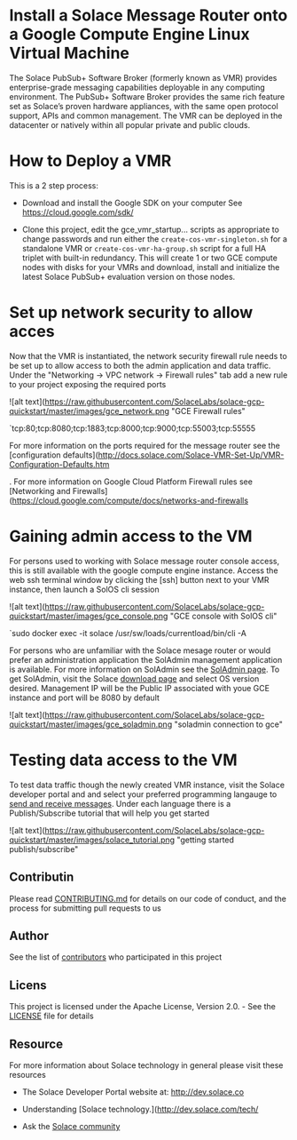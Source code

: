 # Install a Solace Message Router onto a Google Compute Engine Linux Virtual Machine

The Solace PubSub+ Software Broker (formerly known as VMR) provides enterprise-grade messaging capabilities deployable in any computing environment. The PubSub+ Software Broker provides the same rich feature set as Solace’s proven hardware appliances, with the same open protocol support, APIs and common management. The VMR can be deployed in the datacenter or natively within all popular private and public clouds.

# How to Deploy a VMR
This is a 2 step process:

* Download and install the Google SDK on your computer
See https://cloud.google.com/sdk/

* Clone this project, edit the gce_vmr_startup... scripts as appropriate to change passwords and run either the `create-cos-vmr-singleton.sh` for a standalone VMR or `create-cos-vmr-ha-group.sh` script for a full HA 
triplet with built-in redundancy.
This will create 1 or two GCE compute nodes with disks for your VMRs and download, install and initialize the latest Solace PubSub+ evaluation version on those nodes.

# Set up network security to allow acces

Now that the VMR is instantiated, the network security firewall rule needs to be set up to allow access to both the admin application and data traffic.  Under the "Networking -> VPC network -> Firewall rules" tab add a new rule to your project exposing the required ports


![alt text](https://raw.githubusercontent.com/SolaceLabs/solace-gcp-quickstart/master/images/gce_network.png "GCE Firewall rules"

`tcp:80;tcp:8080;tcp:1883;tcp:8000;tcp:9000;tcp:55003;tcp:55555


For more information on the ports required for the message router see the [configuration defaults](http://docs.solace.com/Solace-VMR-Set-Up/VMR-Configuration-Defaults.htm

. For more information on Google Cloud Platform Firewall rules see [Networking and Firewalls](https://cloud.google.com/compute/docs/networks-and-firewalls


# Gaining admin access to the VM


For persons used to working with Solace message router console access, this is still available with the google compute engine instance.  Access the web ssh terminal window by clicking the [ssh] button next to your VMR instance,  then launch a SolOS cli session


![alt text](https://raw.githubusercontent.com/SolaceLabs/solace-gcp-quickstart/master/images/gce_console.png "GCE console with SolOS cli"

`sudo docker exec -it solace /usr/sw/loads/currentload/bin/cli -A


For persons who are unfamiliar with the Solace mesage router or would prefer an administration application the SolAdmin management application is available.  For more information on SolAdmin see the [SolAdmin page](http://dev.solace.com/tech/soladmin/).  To get SolAdmin, visit the Solace [download page](http://dev.solace.com/downloads/) and select OS version desired.  Management IP will be the Public IP associated with youe GCE instance and port will be 8080 by default


![alt text](https://raw.githubusercontent.com/SolaceLabs/solace-gcp-quickstart/master/images/gce_soladmin.png "soladmin connection to gce"


# Testing data access to the VM


To test data traffic though the newly created VMR instance, visit the Solace developer portal and and select your preferred programming langauge to [send and receive messages](http://dev.solace.com/get-started/send-receive-messages/). Under each language there is a Publish/Subscribe tutorial that will help you get started


![alt text](https://raw.githubusercontent.com/SolaceLabs/solace-gcp-quickstart/master/images/solace_tutorial.png "getting started publish/subscribe"


## Contributin


Please read [CONTRIBUTING.md](CONTRIBUTING.md) for details on our code of conduct, and the process for submitting pull requests to us


## Author


See the list of [contributors](https://github.com/SolaceLabs/solace-gcp-quickstart/graphs/contributors) who participated in this project


## Licens


This project is licensed under the Apache License, Version 2.0. - See the [LICENSE](LICENSE) file for details


## Resource


For more information about Solace technology in general please visit these resources


- The Solace Developer Portal website at: http://dev.solace.co

- Understanding [Solace technology.](http://dev.solace.com/tech/

- Ask the [Solace community](http://dev.solace.com/community/)
